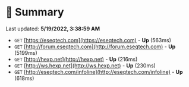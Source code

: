 # 📖 Summary
Last updated: **5/19/2022, 3:38:59 AM**

- `GET` [https://eseqtech.com](https://eseqtech.com) - **Up** (563ms)
- `GET` [http://forum.eseqtech.com](http://forum.eseqtech.com) - **Up** (5199ms)
- `GET` [http://hexp.net](http://hexp.net) - **Up** (216ms)
- `GET` [http://ws.hexp.net](http://ws.hexp.net) - **Up** (230ms)
- `GET` [http://eseqtech.com/infoline](http://eseqtech.com/infoline) - **Up** (618ms)
